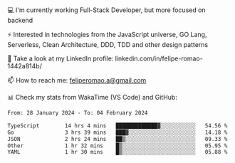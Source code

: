 💻 I'm currently working Full-Stack Developer, but more focused on backend

⚡ Interested in technologies from the JavaScript universe, GO Lang, Serverless, Clean Architecture, DDD, TDD and other design patterns

👥 Take a look at my LinkedIn profile: linkedin.com/in/felipe-romao-1442a814b/

📫 How to reach me: feliperomao.a@gmail.com

📊 Check my stats from WakaTime (VS Code) and GitHub:

<!--START_SECTION:waka-->

```txt
From: 28 January 2024 - To: 04 February 2024

TypeScript        14 hrs 4 mins   █████████████▓░░░░░░░░░░░   54.56 %
Go                3 hrs 39 mins   ███▓░░░░░░░░░░░░░░░░░░░░░   14.18 %
JSON              2 hrs 24 mins   ██▒░░░░░░░░░░░░░░░░░░░░░░   09.33 %
Other             1 hr 32 mins    █▒░░░░░░░░░░░░░░░░░░░░░░░   05.95 %
YAML              1 hr 30 mins    █▒░░░░░░░░░░░░░░░░░░░░░░░   05.88 %
```

<!--END_SECTION:waka-->
